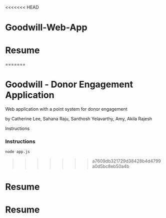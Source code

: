 <<<<<<< HEAD
# Goodwill-Web-App
# Resume
=======
# Goodwill - Donor Engagement Application

Web application with a point system for donor engagement

by Catherine Lee, Sahana Raju, Santhosh Yelavarthy, Amy, Akila Rajesh 

Instructions
### Instructions

```
node app.js
```
>>>>>>> a7609db321729d38428b4d4799a0d5bc8eb50a4b
# Resume
# Resume
